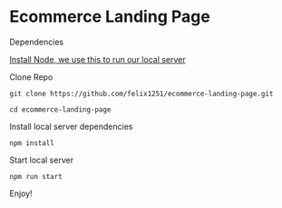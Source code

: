 # Ecommerce Landing Page

Dependencies

[Install Node, we use this to run our local server](https://nodejs.org/en/download)

Clone Repo

```
git clone https://github.com/felix1251/ecommerce-landing-page.git
```

```
cd ecommerce-landing-page
```

Install local server dependencies

```
npm install
```

Start local server

```
npm run start
```

Enjoy!
